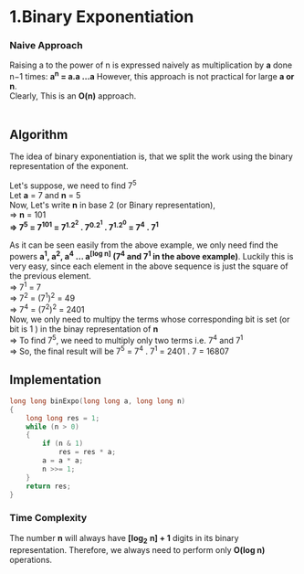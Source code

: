 #  1.Binary Exponentiation

### Naive Approach
Raising a to the power of n is expressed naively as multiplication by **a** done n−1 times: **a<sup>n</sup> = a.a …a** However, this approach is not practical for large **a or n**.<br>
Clearly, This is an **O(n)** approach.
<br>
<br>
## Algorithm

The idea of binary exponentiation is, that we split the work using the binary representation of the exponent.

Let's suppose, we need to find 7<sup>5</sup><br>
Let **a** = 7 and **n** = 5 <br>
Now, Let's write **n** in base 2 (or Binary representation), <br>
=> **n** = 101 <br>
**=> 7<sup>5</sup> = 7<sup>101</sup> = 7<sup>1.2<sup>2</sup></sup> . 7<sup>0.2<sup>1</sup></sup> . 7<sup>1.2<sup>0</sup></sup> = 7<sup>4</sup> . 7<sup>1</sup>**<br>

As it can be seen easily from the above example, we only need find the powers **a<sup>1</sup>, a<sup>2</sup>, a<sup>4</sup> ... a<sup>[log n]</sup> (7<sup>4</sup> and 7<sup>1</sup> in the above example)**. 
Luckily this is very easy, since each element in the above sequence is just the square of the previous element.<br>
=> 7<sup>1</sup> = 7<br>
=> 7<sup>2</sup> = (7<sup>1</sup>)<sup>2</sup> = 49<br>
=> 7<sup>4</sup> = (7<sup>2</sup>)<sup>2</sup> = 2401<br>
Now, we only need to multipy the terms whose corresponding bit is set (or bit is 1 ) in the binay representation of **n** <br>
=> To find 7<sup>5</sup>, we need to multiply only two terms i.e. 7<sup>4</sup> and 7<sup>1</sup> <br>
=> So, the final result will be 7<sup>5</sup> = 7<sup>4</sup> . 7<sup>1</sup> = 2401 . 7 = 16807
<br>

## Implementation

``` cpp
long long binExpo(long long a, long long n) 
{
    long long res = 1;
    while (n > 0) 
    {
        if (n & 1)
            res = res * a;
        a = a * a;
        n >>= 1;
    }
    return res;
}    
```

### Time Complexity
The number **n** will always have **[log**<sub>**2**</sub> **n] + 1** digits in its binary representation.
Therefore, we always need to perform only **O(log n)** operations.
